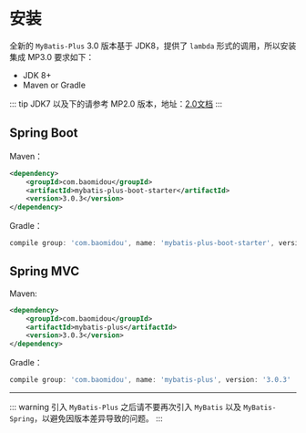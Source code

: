 # 安装

全新的 `MyBatis-Plus` 3.0 版本基于 JDK8，提供了 `lambda` 形式的调用，所以安装集成 MP3.0 要求如下：

- JDK 8+
- Maven or Gradle

::: tip
JDK7 以及下的请参考 MP2.0 版本，地址：[2.0文档](https://baomidou.gitee.io/mybatis-plus-doc/#/)
:::

## Spring Boot

Maven：

```xml
<dependency>
    <groupId>com.baomidou</groupId>
    <artifactId>mybatis-plus-boot-starter</artifactId>
    <version>3.0.3</version>
</dependency>
```

Gradle：

```groovy
compile group: 'com.baomidou', name: 'mybatis-plus-boot-starter', version: '3.0.3'
```

## Spring MVC

Maven:

```xml
<dependency>
    <groupId>com.baomidou</groupId>
    <artifactId>mybatis-plus</artifactId>
    <version>3.0.3</version>
</dependency>
```

Gradle：

```groovy
compile group: 'com.baomidou', name: 'mybatis-plus', version: '3.0.3'
```

---

::: warning
引入 `MyBatis-Plus` 之后请不要再次引入 `MyBatis` 以及 `MyBatis-Spring`，以避免因版本差异导致的问题。
:::
